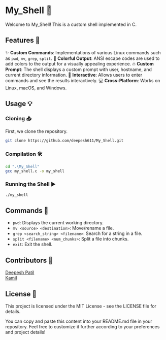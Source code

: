 # My_Shell 🐚

Welcome to My_Shell! This is a custom shell implemented in C.

## Features 🚀

✨ **Custom Commands**: Implementations of various Linux commands such as `pwd`, `mv`, `grep`, `split`.
🌈 **Colorful Output**: ANSI escape codes are used to add colors to the output for a visually appealing experience.
🔥 **Custom Prompt**: The shell displays a custom prompt with user, hostname, and current directory information.
🚀 **Interactive**: Allows users to enter commands and see the results interactively.
💻 **Cross-Platform**: Works on Linux, macOS, and Windows.

## Usage 💡

### Cloning 📥
First, we clone the repository.
```bash
git clone https://github.com/deepesh611/My_Shell.git
```

### Compilation 🛠️
```bash
cd ".\My_Shell"
gcc my_shell.c -o my_shell
```

### Running the Shell ▶️
```bash
./my_shell
```

## Commands 📝
- `pwd`: Displays the current working directory.
- `mv <source> <destination>`: Move/rename a file.
- `grep <search_string> <filename>`: Search for a string in a file.
- `split <filename> <num_chunks>`: Split a file into chunks.
- `exit`: Exit the shell.

## Contributors 👥
[Deepesh Patil](https://github.com/deepesh611)<br>
[Kamil](https://github.com/Gorillq)

## License 📜
This project is licensed under the MIT License - see the LICENSE file for details.

You can copy and paste this content into your README.md file in your repository.
Feel free to customize it further according to your preferences and project details!
